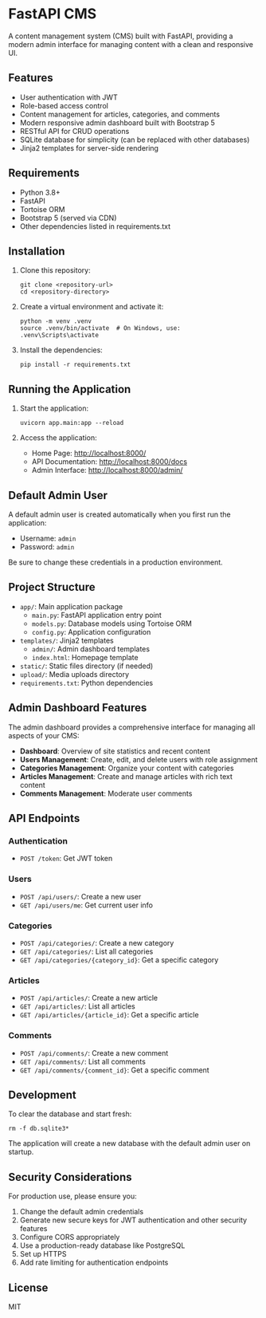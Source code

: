 # FastAPI CMS

A content management system (CMS) built with FastAPI, providing a modern admin interface for managing content with a clean and responsive UI.

## Features

- User authentication with JWT
- Role-based access control
- Content management for articles, categories, and comments
- Modern responsive admin dashboard built with Bootstrap 5
- RESTful API for CRUD operations
- SQLite database for simplicity (can be replaced with other databases)
- Jinja2 templates for server-side rendering

## Requirements

- Python 3.8+
- FastAPI
- Tortoise ORM
- Bootstrap 5 (served via CDN)
- Other dependencies listed in requirements.txt

## Installation

1. Clone this repository:
   ```
   git clone <repository-url>
   cd <repository-directory>
   ```

2. Create a virtual environment and activate it:
   ```
   python -m venv .venv
   source .venv/bin/activate  # On Windows, use: .venv\Scripts\activate
   ```

3. Install the dependencies:
   ```
   pip install -r requirements.txt
   ```

## Running the Application

1. Start the application:
   ```
   uvicorn app.main:app --reload
   ```

2. Access the application:
   - Home Page: [http://localhost:8000/](http://localhost:8000/)
   - API Documentation: [http://localhost:8000/docs](http://localhost:8000/docs)
   - Admin Interface: [http://localhost:8000/admin/](http://localhost:8000/admin/)

## Default Admin User

A default admin user is created automatically when you first run the application:
- Username: `admin`
- Password: `admin`

Be sure to change these credentials in a production environment.

## Project Structure

- `app/`: Main application package
  - `main.py`: FastAPI application entry point
  - `models.py`: Database models using Tortoise ORM
  - `config.py`: Application configuration
- `templates/`: Jinja2 templates
  - `admin/`: Admin dashboard templates
  - `index.html`: Homepage template
- `static/`: Static files directory (if needed)
- `upload/`: Media uploads directory
- `requirements.txt`: Python dependencies

## Admin Dashboard Features

The admin dashboard provides a comprehensive interface for managing all aspects of your CMS:

- **Dashboard**: Overview of site statistics and recent content
- **Users Management**: Create, edit, and delete users with role assignment
- **Categories Management**: Organize your content with categories
- **Articles Management**: Create and manage articles with rich text content
- **Comments Management**: Moderate user comments

## API Endpoints

### Authentication
- `POST /token`: Get JWT token

### Users
- `POST /api/users/`: Create a new user
- `GET /api/users/me`: Get current user info

### Categories
- `POST /api/categories/`: Create a new category
- `GET /api/categories/`: List all categories
- `GET /api/categories/{category_id}`: Get a specific category

### Articles
- `POST /api/articles/`: Create a new article
- `GET /api/articles/`: List all articles
- `GET /api/articles/{article_id}`: Get a specific article

### Comments
- `POST /api/comments/`: Create a new comment
- `GET /api/comments/`: List all comments
- `GET /api/comments/{comment_id}`: Get a specific comment

## Development

To clear the database and start fresh:
```
rm -f db.sqlite3*
```

The application will create a new database with the default admin user on startup.

## Security Considerations

For production use, please ensure you:
1. Change the default admin credentials
2. Generate new secure keys for JWT authentication and other security features
3. Configure CORS appropriately
4. Use a production-ready database like PostgreSQL
5. Set up HTTPS
6. Add rate limiting for authentication endpoints

## License

MIT 